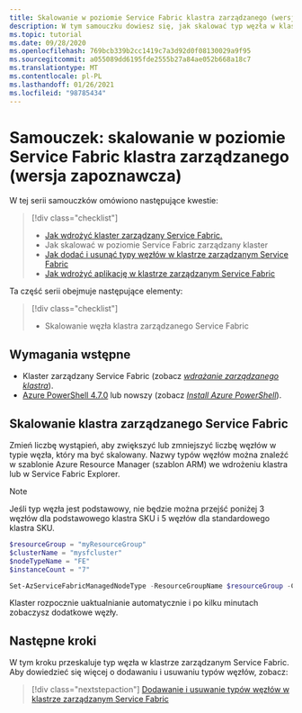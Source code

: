 ```yaml
---
title: Skalowanie w poziomie Service Fabric klastra zarządzanego (wersja zapoznawcza)
description: W tym samouczku dowiesz się, jak skalować typ węzła w klastrze zarządzanym Service Fabric.
ms.topic: tutorial
ms.date: 09/28/2020
ms.openlocfilehash: 769bcb339b2cc1419c7a3d92d0f08130029a9f95
ms.sourcegitcommit: a055089dd6195fde2555b27a84ae052b668a18c7
ms.translationtype: MT
ms.contentlocale: pl-PL
ms.lasthandoff: 01/26/2021
ms.locfileid: "98785434"
---
```

# <a name="tutorial-scale-out-a-service-fabric-managed-cluster-preview"></a>Samouczek: skalowanie w poziomie Service Fabric klastra zarządzanego (wersja zapoznawcza)

W tej serii samouczków omówiono następujące kwestie:

> [!div class="checklist"]
> * [Jak wdrożyć klaster zarządzany Service Fabric.](tutorial-managed-cluster-deploy.md)
> * Jak skalować w poziomie Service Fabric zarządzany klaster
> * [Jak dodać i usunąć typy węzłów w klastrze zarządzanym Service Fabric](tutorial-managed-cluster-add-remove-node-type.md)
> * [Jak wdrożyć aplikację w klastrze zarządzanym Service Fabric](tutorial-managed-cluster-deploy-app.md)

Ta część serii obejmuje następujące elementy:

> [!div class="checklist"]
> * Skalowanie węzła klastra zarządzanego Service Fabric

## <a name="prerequisites"></a>Wymagania wstępne

* Klaster zarządzany Service Fabric (zobacz [*wdrażanie zarządzanego klastra*](tutorial-managed-cluster-deploy.md)).
* [Azure PowerShell 4.7.0](/powershell/azure/release-notes-azureps#azservicefabric) lub nowszy (zobacz [*Install Azure PowerShell*](/powershell/azure/install-az-ps)).

## <a name="scale-a-service-fabric-managed-cluster"></a>Skalowanie klastra zarządzanego Service Fabric
Zmień liczbę wystąpień, aby zwiększyć lub zmniejszyć liczbę węzłów w typie węzła, który ma być skalowany. Nazwy typów węzłów można znaleźć w szablonie Azure Resource Manager (szablon ARM) we wdrożeniu klastra lub w Service Fabric Explorer.  

> [!NOTE]
> Jeśli typ węzła jest podstawowy, nie będzie można przejść poniżej 3 węzłów dla podstawowego klastra SKU i 5 węzłów dla standardowego klastra SKU.

```powershell
$resourceGroup = "myResourceGroup"
$clusterName = "mysfcluster"
$nodeTypeName = "FE"
$instanceCount = "7"

Set-AzServiceFabricManagedNodeType -ResourceGroupName $resourceGroup -ClusterName $clusterName -name $nodeTypeName -InstanceCount $instanceCount -Verbose
```

Klaster rozpocznie uaktualnianie automatycznie i po kilku minutach zobaczysz dodatkowe węzły.

## <a name="next-steps"></a>Następne kroki

W tym kroku przeskaluje typ węzła w klastrze zarządzanym Service Fabric. Aby dowiedzieć się więcej o dodawaniu i usuwaniu typów węzłów, zobacz:

> [!div class="nextstepaction"]
> [Dodawanie i usuwanie typów węzłów w klastrze zarządzanym Service Fabric](tutorial-managed-cluster-add-remove-node-type.md)
